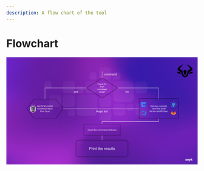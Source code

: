 ```yaml
---
description: A flow chart of the tool
---
```


# Flowchart

![flow chart](<../../../.gitbook/assets/flow-chart (1) (1) (1) (1) (1) (1) (1) (1) (1) (1) (3).png>)
